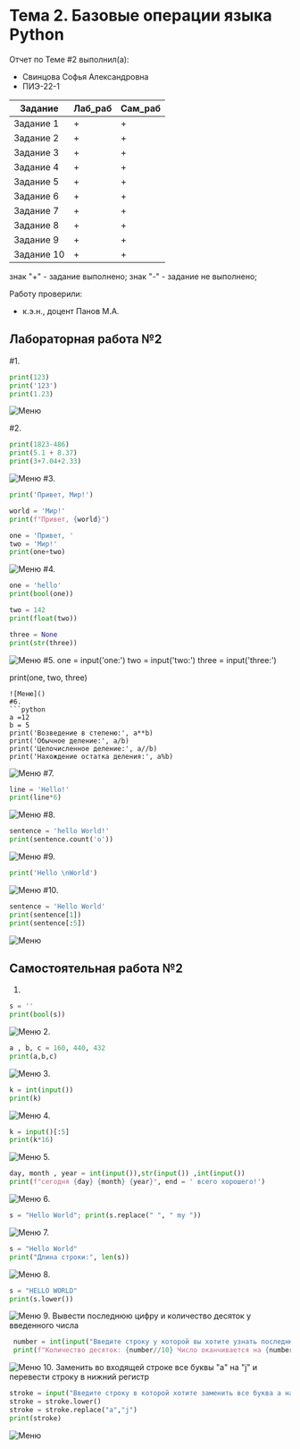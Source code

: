 # Тема 2. Базовые операции языка Python
Отчет по Теме #2 выполнил(а):
- Свинцова Софья Александровна
- ПИЭ-22-1

| Задание | Лаб_раб | Сам_раб |
| ------ | ------ | ------ |
| Задание 1 | + | + |
| Задание 2 | + | + |
| Задание 3 | + | + |
| Задание 4 | + | + |
| Задание 5 | + | + |
| Задание 6 | + | + |
| Задание 7 | + | + |
| Задание 8 | + | + |
| Задание 9 | + | + |
| Задание 10 | + | + |



знак "+" - задание выполнено; знак "-" - задание не выполнено;

Работу проверили:
- к.э.н., доцент Панов М.А.

## Лабораторная работа №2
#1.
  ```python
  print(123)
  print('123')
  print(1.23)
```
  ![Меню]()

#2.
  ```python
  print(1823-486)
  print(5.1 + 8.37)
  print(3+7.04+2.33)
```
  ![Меню]()
#3.
  ```python   
  print('Привет, Мир!')
  
  world = 'Мир!'
  print(f"Привет, {world}")
  
  one = 'Привет, '
  two = 'Мир!'
  print(one+two)
```
  ![Меню]()
#4.
  ```python
  one = 'hello'
  print(bool(one))
  
  two = 142
  print(float(two))
  
  three = None
  print(str(three))
```
  ![Меню]()
#5.
  one = input('one:')
  two = input('two:')
  three = input('three:')
  
  print(one, two, three)
  ```
  ![Меню]()
#6.
  ```python
  a =12
  b = 5
  print('Возведение в степеню:', a**b)
  print('Обычное деление:', a/b)
  print('Целочисленное деление:', a//b)
  print('Нахождение остатка деления:', a%b)
```
  ![Меню]()
#7.
  ```python
  line = 'Hello!'
  print(line*6)
```
  ![Меню]()
#8.
  ```python
  sentence = 'hello World!'
  print(sentence.count('o'))
```
  ![Меню]()
#9.
  ```python
  print('Hello \nWorld')
```
  ![Меню]()
#10.
  ```python
  sentence = 'Hello World'
  print(sentence[1])
  print(sentence[:5])
```
  ![Меню]()
## Самостоятельная работа №2

1.
  ```python
  s = ''
  print(bool(s))
  ```
  ![Меню]()
2.
  ```python
  a , b, c = 160, 440, 432
  print(a,b,c)
  ```
  ![Меню]()
3.
  ```python
  k = int(input())
  print(k)
  ```
  ![Меню]()
4.
  ```python
  k = input()[:5]
  print(k*16)
  ```
  ![Меню]()
5.
  ```python
  day, month , year = int(input()),str(input()) ,int(input())
  print(f"сегодня {day} {month} {year}", end = ' всего хорошего!')
  ```
  ![Меню]()
6.
  ```python
  s = "Hello World"; print(s.replace(" ", " my "))
  ```
  ![Меню]()
7.
  ```python
  s = "Hello World"
  print("Длина строки:", len(s))
  ```
  ![Меню]()
8.
  ```python
  s = "HELLO WORLD"
  print(s.lower())
  ```
  ![Меню]()
9.
  Вывести последнюю цифру и количество десяток у введенного числа  
  ```python                                                                                                                                                                                                                                                           
   number = int(input("Введите строку у которой вы хотите узнать последнюю цифру и количество десяток"));
   print(f"Количество десяток: {number//10} Число оканчивается на {number%10}") 
  ```
  ![Меню]()
10.
 Заменить во входящей строке все буквы "a" на "j"  и перевести строку в нижний регистр
  ```python
  stroke = input("Введите строку в которой хотите заменить все буква a на j и перевести в нижний регистр всю строку")
  stroke = stroke.lower()
  stroke = stroke.replace("a","j")
  print(stroke)
```
  ![Меню]()
